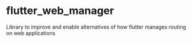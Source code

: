 # flutter_web_manager
Library to improve and enable alternatives of how flutter manages routing on web applications
